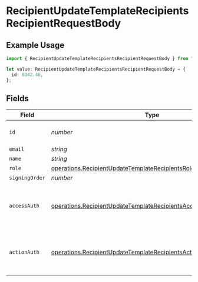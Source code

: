 # RecipientUpdateTemplateRecipientsRecipientRequestBody

## Example Usage

```typescript
import { RecipientUpdateTemplateRecipientsRecipientRequestBody } from "@documenso/sdk-typescript/models/operations";

let value: RecipientUpdateTemplateRecipientsRecipientRequestBody = {
  id: 8342.46,
};
```

## Fields

| Field                                                                                                                                                  | Type                                                                                                                                                   | Required                                                                                                                                               | Description                                                                                                                                            |
| ------------------------------------------------------------------------------------------------------------------------------------------------------ | ------------------------------------------------------------------------------------------------------------------------------------------------------ | ------------------------------------------------------------------------------------------------------------------------------------------------------ | ------------------------------------------------------------------------------------------------------------------------------------------------------ |
| `id`                                                                                                                                                   | *number*                                                                                                                                               | :heavy_check_mark:                                                                                                                                     | The ID of the recipient to update.                                                                                                                     |
| `email`                                                                                                                                                | *string*                                                                                                                                               | :heavy_minus_sign:                                                                                                                                     | N/A                                                                                                                                                    |
| `name`                                                                                                                                                 | *string*                                                                                                                                               | :heavy_minus_sign:                                                                                                                                     | N/A                                                                                                                                                    |
| `role`                                                                                                                                                 | [operations.RecipientUpdateTemplateRecipientsRoleRequestBody](../../models/operations/recipientupdatetemplaterecipientsrolerequestbody.md)             | :heavy_minus_sign:                                                                                                                                     | N/A                                                                                                                                                    |
| `signingOrder`                                                                                                                                         | *number*                                                                                                                                               | :heavy_minus_sign:                                                                                                                                     | N/A                                                                                                                                                    |
| `accessAuth`                                                                                                                                           | [operations.RecipientUpdateTemplateRecipientsAccessAuthRequestBody](../../models/operations/recipientupdatetemplaterecipientsaccessauthrequestbody.md) | :heavy_minus_sign:                                                                                                                                     | The type of authentication required for the recipient to access the document.                                                                          |
| `actionAuth`                                                                                                                                           | [operations.RecipientUpdateTemplateRecipientsActionAuthRequestBody](../../models/operations/recipientupdatetemplaterecipientsactionauthrequestbody.md) | :heavy_minus_sign:                                                                                                                                     | The type of authentication required for the recipient to sign the document.                                                                            |